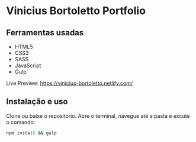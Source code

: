 # Vinicius Bortoletto Portfolio

## Ferramentas usadas

- HTML5
- CSS3
- SASS
- JavaScript
- Gulp

Live Preview: https://vinicius-bortoletto.netlify.com/

## Instalação e uso

Clone ou baixe o repositório. Abre o terminal, navegue até a pasta e excute o comando:

```bash
npm install && gulp
```
